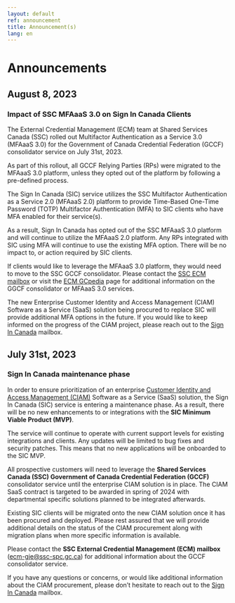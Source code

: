 ```yaml
---
layout: default
ref: announcement
title: Announcement(s)
lang: en
---
```


# Announcements

## August 8, 2023
### Impact of SSC MFAaaS 3.0 on Sign In Canada Clients

The External Credential Management (ECM) team at Shared Services Canada (SSC) rolled out Multifactor Authentication as a Service 3.0 (MFAaaS 3.0) for the Government of Canada Credential Federation (GCCF) consolidator service on July 31st, 2023.

As part of this rollout, all GCCF Relying Parties (RPs) were migrated to the MFAaaS 3.0 platform, unless they opted out of the platform by following a pre-defined process.

The Sign In Canada (SIC) service utilizes the SSC Multifactor Authentication as a Service 2.0 (MFAaaS 2.0) platform to provide Time-Based One-Time Password (TOTP) Multifactor Authentication (MFA) to SIC clients who have MFA enabled for their service(s).

As a result, Sign In Canada has opted out of the SSC MFAaaS 3.0 platform and will continue to utilize the MFAaaS 2.0 platform. Any RPs integrated with SIC using MFA will continue to use the existing MFA option. There will be no impact to, or action required by SIC clients.

If clients would like to leverage the MFAaaS 3.0 platform, they would need to move to the SSC GCCF consolidator. Please contact the [SSC ECM mailbox](mailto:ecm-gje@ssc-spc.gc.ca) or visit the [ECM GCpedia](https://www.gcpedia.gc.ca/wiki/ECM) page for additional information on the GGCF consolidator or MFAaaS 3.0 services.

The new Enterprise Customer Identity and Access Management (CIAM) Software as a Service (SaaS) solution being procured to replace SIC will provide additional MFA options in the future. If you would like to keep informed on the progress of the CIAM project, please reach out to the [Sign In Canada](mailto:SignIn-AuthentiCanada@tbs-sct.gc.ca) mailbox.

## July 31st, 2023
### Sign In Canada maintenance phase

In order to ensure prioritization of an enterprise [Customer Identity and Access Management (CIAM)](https://www.gartner.com/en/information-technology/glossary/customer-identity-access-management-ciam) Software as a Service (SaaS) solution, the Sign In Canada (SIC) service is entering a maintenance phase. As a result, there will be no new enhancements to or integrations with the **SIC Minimum Viable Product (MVP)**. 

The service will continue to operate with current support levels for existing integrations and clients.  Any updates will be limited to bug fixes and security patches.  This means that no new applications will be onboarded to the SIC MVP.

All prospective customers will need to leverage the **Shared Services Canada (SSC) Government of Canada Credential Federation (GCCF)** consolidator service until the enterprise CIAM solution is in place. The CIAM SaaS contract is targeted to be awarded in spring of 2024 with departmental specific solutions planned to be integrated afterwards.

Existing SIC clients will be migrated onto the new CIAM solution once it has been procured and deployed. Please rest assured that we will provide additional details on the status of the CIAM procurement along with migration plans when more specific information is available.

Please contact the **SSC External Credential Management (ECM) mailbox** (ecm-gje@ssc-spc.gc.ca) for additional information about the GCCF consolidator service.

If you have any questions or concerns, or would like additional information about the CIAM procurement, please don’t hesitate to reach out to the [Sign In Canada](mailto:SignIn-AuthentiCanada@tbs-sct.gc.ca) mailbox.


